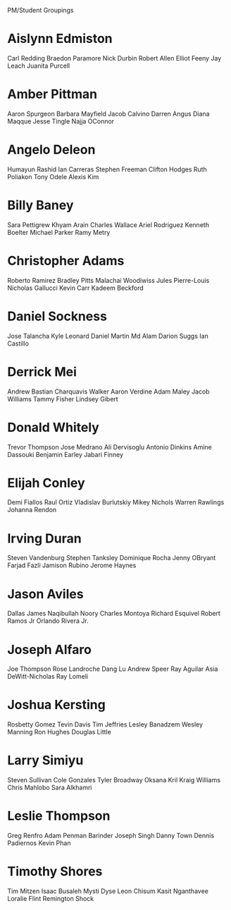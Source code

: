 PM/Student Groupings
# Aislynn Edmiston
  Carl Redding
  Braedon Paramore
  Nick Durbin
  Robert Allen
  Elliot Feeny
  Jay Leach
  Juanita Purcell
  

# Amber Pittman
  Aaron Spurgeon
  Barbara Mayfield
  Jacob Calvino
  Darren Angus
  Diana Maqque
  Jesse Tingle
  Najja OConnor

# Angelo Deleon
  Humayun Rashid
  Ian Carreras
  Stephen Freeman
  Clifton Hodges
  Ruth Poliakon
  Tony Odele
  Alexis Kim

# Billy Baney
  Sara Pettigrew
  Khyam Arain
  Charles Wallace
  Ariel Rodriguez
  Kenneth Boelter
  Michael Parker
  Ramy Metry

# Christopher Adams
  Roberto Ramirez
  Bradley Pitts
  Malachai Woodiwiss
  Jules Pierre-Louis
  Nicholas Gallucci
  Kevin Carr
  Kadeem Beckford

# Daniel Sockness
  Jose Talancha
  Kyle Leonard
  Daniel Martin
  Md Alam
  Darion Suggs
  Ian Castillo

# Derrick Mei
  Andrew Bastian
  Charquavis Walker
  Aaron Verdine
  Adam Maley
  Jacob Williams
  Tammy Fisher
  Lindsey Gibert

# Donald Whitely
  Trevor Thompson
  Jose Medrano
  Ali Dervisoglu
  Antonio Dinkins
  Amine Dassouki
  Benjamin Earley
  Jabari Finney

# Elijah Conley
  Demi Fiallos
  Raul Ortiz
  Vladislav Burlutskiy
  Mikey Nichols
  Warren Rawlings
  Johanna Rendon

# Irving Duran
  Steven Vandenburg
  Stephen Tanksley
  Dominique Rocha
  Jenny OBryant
  Farjad Fazli
  Jamison Rubino
  Jerome Haynes

# Jason Aviles
  Dallas James
  Naqibullah Noory
  Charles Montoya
  Richard Esquivel
  Robert Ramos Jr
  Orlando Rivera Jr.

# Joseph Alfaro
  Joe Thompson
  Rose Landroche
  Dang Lu
  Andrew Speer
  Ray Aguilar
  Asia DeWitt-Nicholas
  Ray Lomeli

# Joshua Kersting
  Rosbetty Gomez
  Tevin Davis
  Tim Jeffries
  Lesley Banadzem
  Wesley Manning
  Ron Hughes
  Douglas Little

# Larry Simiyu
  Steven Sullivan
  Cole Gonzales
  Tyler Broadway
  Oksana Kril
  Kraig Williams
  Chris Mahlobo
  Sara Alkhamri

# Leslie Thompson
  Greg Renfro
  Adam Penman
  Barinder Joseph Singh
  Danny Town
  Dennis Padiernos
  Kevin Phan

# Timothy Shores 
  Tim Mitzen
  Isaac Busaleh
  Mysti Dyse
  Leon Chisum
  Kasit Nganthavee
  Loralie Flint
  Remington Shock